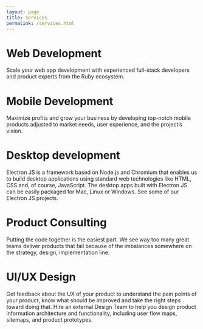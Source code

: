 ```yaml
---
layout: page
title: Services
permalink: /services.html
---
```


# Web Development
Scale your web app development with experienced full-stack developers and product experts from the Ruby ecosystem.

# Mobile Development
Maximize profits and grow your business by developing top-notch mobile products adjusted to market needs, user experience, and the project’s vision.

# Desktop development
Electron JS is a framework based on Node.js and Chromium that enables us to build desktop applications using standard web technologies like HTML, CSS and, of course, JavaScript. The desktop apps built with Electron JS can be easily packaged for Mac, Linux or Windows. See some of our Electron JS projects.

# Product Consulting
Putting the code together is the easiest part. We see way too many great teams deliver products that fail because of the imbalances somewhere on the strategy, design, implementation line.

# UI/UX Design
Get feedback about the UX of your product to understand the pain points of your product, know what should be improved and take the right steps toward doing that. Hire an external Design Team to help you design product information architecture and functionality, including user flow maps, sitemaps, and product prototypes. 
